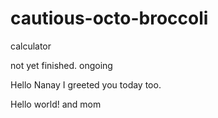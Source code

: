 # cautious-octo-broccoli
calculator 


not yet finished.
ongoing


Hello Nanay I greeted you today too.

Hello world! and mom


<!-- This will be a calculator not yet finish and its ongoing. 


Ongoing calculator program

octo octo
